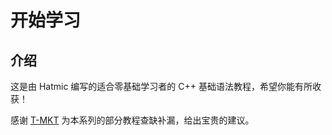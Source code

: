 # 开始学习

## 介绍

这是由 Hatmic 编写的适合零基础学习者的 C++ 基础语法教程，希望你能有所收获！

感谢 [T-MKT](https://github.com/T-MKT) 为本系列的部分教程查缺补漏，给出宝贵的建议。
